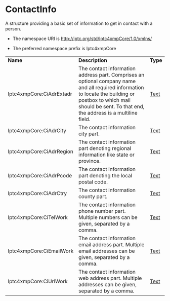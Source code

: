# ContactInfo

A structure providing a basic set of information to get in contact with a person.

- The namespace URI is http://iptc.org/std/Iptc4xmpCore/1.0/xmlns/

- The preferred namespace prefix is Iptc4xmpCore

|    |           |    |
|----|-----------|----|
|**Name**|**Description**|**Type**|
|Iptc4xmpCore:CiAdrExtadr|The contact information address part. Comprises an optional company name and all required information to locate the building or postbox to which mail should be sent. To that end, the address is a multiline field.  |[Text](../index.md#text)|
|Iptc4xmpCore:CiAdrCity|The contact information city part.  |[Text](../index.md#text)|
|Iptc4xmpCore:CiAdrRegion|The contact information part denoting regional information like state or province. |[Text](../index.md#text)|
|Iptc4xmpCore:CiAdrPcode|The contact information part denoting the local postal code. |[Text](../index.md#text)|
|Iptc4xmpCore:CiAdrCtry|The contact information county part.  |[Text](../index.md#text)|
|Iptc4xmpCore:CiTelWork|The contact information phone number part. Multiple numbers can be given, separated by a comma.|[Text](../index.md#text)|
|Iptc4xmpCore:CiEmailWork|The contact information email address part. Multiple email addresses can be given, separated by a comma. |[Text](../index.md#text)|
|Iptc4xmpCore:CiUrlWork|The contact information web address part. Multiple addresses can be given, separated by a comma. |[Text](../index.md#text)|
